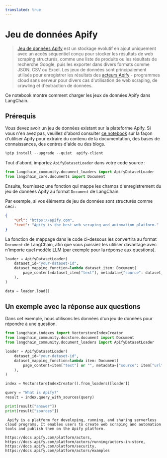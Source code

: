 ```yaml
---
translated: true
---
```


# Jeu de données Apify

>[Jeu de données Apify](https://docs.apify.com/platform/storage/dataset) est un stockage évolutif en ajout uniquement avec un accès séquentiel conçu pour stocker les résultats de web scraping structurés, comme une liste de produits ou les résultats de recherche Google, puis les exporter dans divers formats comme JSON, CSV ou Excel. Les jeux de données sont principalement utilisés pour enregistrer les résultats des [acteurs Apify](https://apify.com/store) - programmes cloud sans serveur pour divers cas d'utilisation de web scraping, de crawling et d'extraction de données.

Ce notebook montre comment charger les jeux de données Apify dans LangChain.

## Prérequis

Vous devez avoir un jeu de données existant sur la plateforme Apify. Si vous n'en avez pas, veuillez d'abord consulter [ce notebook](/docs/integrations/tools/apify) sur la façon d'utiliser Apify pour extraire du contenu de la documentation, des bases de connaissances, des centres d'aide ou des blogs.

```python
%pip install --upgrade --quiet  apify-client
```

Tout d'abord, importez `ApifyDatasetLoader` dans votre code source :

```python
from langchain_community.document_loaders import ApifyDatasetLoader
from langchain_core.documents import Document
```

Ensuite, fournissez une fonction qui mappe les champs d'enregistrement du jeu de données Apify au format `Document` de LangChain.

Par exemple, si vos éléments de jeu de données sont structurés comme ceci :

```json
{
    "url": "https://apify.com",
    "text": "Apify is the best web scraping and automation platform."
}
```

La fonction de mappage dans le code ci-dessous les convertira au format `Document` de LangChain, afin que vous puissiez les utiliser davantage avec n'importe quel modèle LLM (par exemple pour la réponse aux questions).

```python
loader = ApifyDatasetLoader(
    dataset_id="your-dataset-id",
    dataset_mapping_function=lambda dataset_item: Document(
        page_content=dataset_item["text"], metadata={"source": dataset_item["url"]}
    ),
)
```

```python
data = loader.load()
```

## Un exemple avec la réponse aux questions

Dans cet exemple, nous utilisons les données d'un jeu de données pour répondre à une question.

```python
from langchain.indexes import VectorstoreIndexCreator
from langchain_community.docstore.document import Document
from langchain_community.document_loaders import ApifyDatasetLoader
```

```python
loader = ApifyDatasetLoader(
    dataset_id="your-dataset-id",
    dataset_mapping_function=lambda item: Document(
        page_content=item["text"] or "", metadata={"source": item["url"]}
    ),
)
```

```python
index = VectorstoreIndexCreator().from_loaders([loader])
```

```python
query = "What is Apify?"
result = index.query_with_sources(query)
```

```python
print(result["answer"])
print(result["sources"])
```

```output
 Apify is a platform for developing, running, and sharing serverless cloud programs. It enables users to create web scraping and automation tools and publish them on the Apify platform.

https://docs.apify.com/platform/actors, https://docs.apify.com/platform/actors/running/actors-in-store, https://docs.apify.com/platform/security, https://docs.apify.com/platform/actors/examples
```
